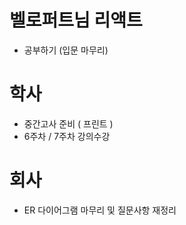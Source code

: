 # 벨로퍼트님 리액트
 - 공부하기 (입문 마무리)
# 학사
 - 중간고사 준비 ( 프린트 )
 - 6주차 / 7주차 강의수강
# 회사
 - ER 다이어그램 마무리 및 질문사항 재정리
